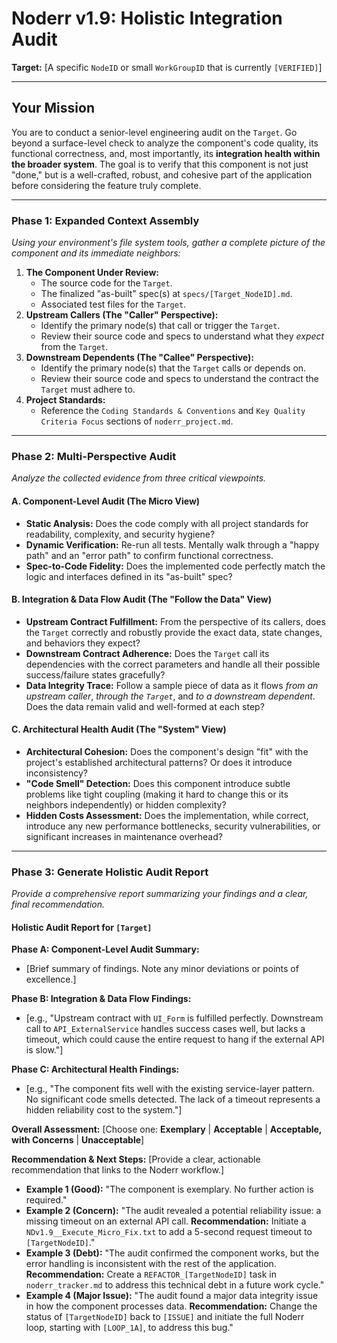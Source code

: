 # Noderr v1.9: Holistic Integration Audit

**Target:** [A specific `NodeID` or small `WorkGroupID` that is currently `[VERIFIED]`]

---

## Your Mission
You are to conduct a senior-level engineering audit on the `Target`. Go beyond a surface-level check to analyze the component's code quality, its functional correctness, and, most importantly, its **integration health within the broader system**. The goal is to verify that this component is not just "done," but is a well-crafted, robust, and cohesive part of the application before considering the feature truly complete.

---

### Phase 1: Expanded Context Assembly
*Using your environment's file system tools, gather a complete picture of the component and its immediate neighbors:*

1.  **The Component Under Review:**
    *   The source code for the `Target`.
    *   The finalized "as-built" spec(s) at `specs/[Target_NodeID].md`.
    *   Associated test files for the `Target`.
2.  **Upstream Callers (The "Caller" Perspective):**
    *   Identify the primary node(s) that call or trigger the `Target`.
    *   Review their source code and specs to understand what they *expect* from the `Target`.
3.  **Downstream Dependents (The "Callee" Perspective):**
    *   Identify the primary node(s) that the `Target` calls or depends on.
    *   Review their source code and specs to understand the contract the `Target` must adhere to.
4.  **Project Standards:**
    *   Reference the `Coding Standards & Conventions` and `Key Quality Criteria Focus` sections of `noderr_project.md`.

---

### Phase 2: Multi-Perspective Audit
*Analyze the collected evidence from three critical viewpoints.*

#### A. Component-Level Audit (The Micro View)
*   **Static Analysis:** Does the code comply with all project standards for readability, complexity, and security hygiene?
*   **Dynamic Verification:** Re-run all tests. Mentally walk through a "happy path" and an "error path" to confirm functional correctness.
*   **Spec-to-Code Fidelity:** Does the implemented code perfectly match the logic and interfaces defined in its "as-built" spec?

#### B. Integration & Data Flow Audit (The "Follow the Data" View)
*   **Upstream Contract Fulfillment:** From the perspective of its callers, does the `Target` correctly and robustly provide the exact data, state changes, and behaviors they expect?
*   **Downstream Contract Adherence:** Does the `Target` call its dependencies with the correct parameters and handle all their possible success/failure states gracefully?
*   **Data Integrity Trace:** Follow a sample piece of data as it flows *from an upstream caller*, *through the `Target`*, and *to a downstream dependent*. Does the data remain valid and well-formed at each step?

#### C. Architectural Health Audit (The "System" View)
*   **Architectural Cohesion:** Does the component's design "fit" with the project's established architectural patterns? Or does it introduce inconsistency?
*   **"Code Smell" Detection:** Does this component introduce subtle problems like tight coupling (making it hard to change this or its neighbors independently) or hidden complexity?
*   **Hidden Costs Assessment:** Does the implementation, while correct, introduce any new performance bottlenecks, security vulnerabilities, or significant increases in maintenance overhead?

---

### Phase 3: Generate Holistic Audit Report
*Provide a comprehensive report summarizing your findings and a clear, final recommendation.*

#### Holistic Audit Report for `[Target]`

**Phase A: Component-Level Audit Summary:**
*   [Brief summary of findings. Note any minor deviations or points of excellence.]

**Phase B: Integration & Data Flow Findings:**
*   [e.g., "Upstream contract with `UI_Form` is fulfilled perfectly. Downstream call to `API_ExternalService` handles success cases well, but lacks a timeout, which could cause the entire request to hang if the external API is slow."]

**Phase C: Architectural Health Findings:**
*   [e.g., "The component fits well with the existing service-layer pattern. No significant code smells detected. The lack of a timeout represents a hidden reliability cost to the system."]

**Overall Assessment:** [Choose one: **Exemplary** | **Acceptable** | **Acceptable, with Concerns** | **Unacceptable**]

**Recommendation & Next Steps:**
[Provide a clear, actionable recommendation that links to the Noderr workflow.]

*   **Example 1 (Good):** "The component is exemplary. No further action is required."
*   **Example 2 (Concern):** "The audit revealed a potential reliability issue: a missing timeout on an external API call. **Recommendation:** Initiate a `NDv1.9__Execute_Micro_Fix.txt` to add a 5-second request timeout to `[TargetNodeID]`."
*   **Example 3 (Debt):** "The audit confirmed the component works, but the error handling is inconsistent with the rest of the application. **Recommendation:** Create a `REFACTOR_[TargetNodeID]` task in `noderr_tracker.md` to address this technical debt in a future work cycle."
*   **Example 4 (Major Issue):** "The audit found a major data integrity issue in how the component processes data. **Recommendation:** Change the status of `[TargetNodeID]` back to `[ISSUE]` and initiate the full Noderr loop, starting with `[LOOP_1A]`, to address this bug."
